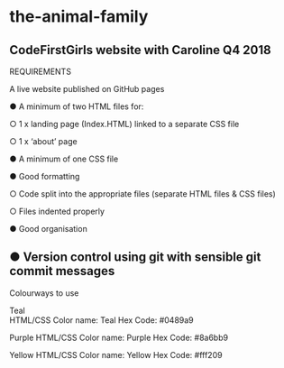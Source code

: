 # the-animal-family
CodeFirstGirls website with Caroline Q4 2018
-------------------------------------------------------------------------
REQUIREMENTS

A live website published on GitHub pages

● A minimum of two HTML files for:

○ 1 x  landing page (Index.HTML) linked to a separate CSS file

○ 1 x ‘about’ page 

● A minimum of one CSS file

● Good formatting

○ Code split into the appropriate files (separate HTML files & CSS files)

○ Files indented properly

● Good organisation

● Version control using git with sensible git commit messages
---------------------------------------------------------------------------

Colourways to use

Teal  
HTML/CSS Color name: Teal
Hex Code: #0489a9

Purple
HTML/CSS Color name: Purple
Hex Code: #8a6bb9

Yellow
HTML/CSS Color name: Yellow
Hex Code: #fff209
